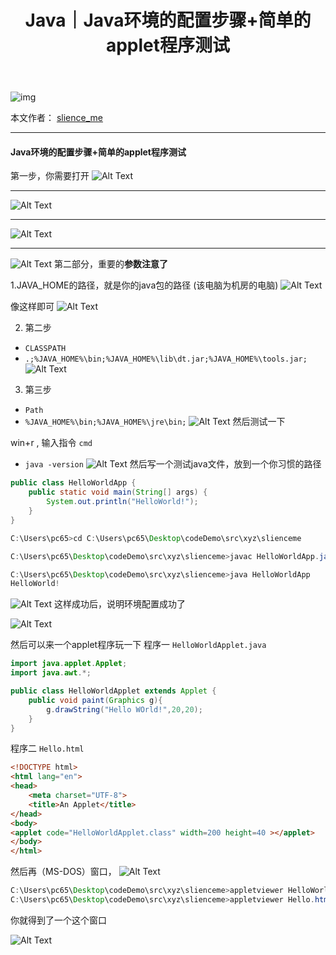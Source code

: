 ﻿---
layout: post
title: Java｜Java环境的配置步骤+简单的applet程序测试
categories: [Java]
description: Java环境的配置步骤+简单的applet程序测试
keywords: 编程语言, Java
mermaid: false
sequence: false
flow: false
mathjax: false
mindmap: false
mindmap2: false
---

![img](https://raw.githubusercontent.com/slience-me/picGo/master/images/logo_slienceme3.jpeg)

本文作者： [slience_me](https://slienceme.cn/)

---

#### Java环境的配置步骤+简单的applet程序测试


第一步，你需要打开
![Alt Text](/images/posts/20210414165326588.png)

---

![Alt Text](/images/posts/20210414165351662.png)

---
![Alt Text](/images/posts/20210414165415574.png)

---
![Alt Text](/images/posts/20210414165520516.png)
第二部分，重要的**参数注意了**

1.JAVA_HOME的路径，就是你的java包的路径 (该电脑为机房的电脑)
![Alt Text](/images/posts/20210414165832992.png)

像这样即可
![Alt Text](/images/posts/20210414165243676.png)

2. 第二步
- `CLASSPATH`
- `.;%JAVA_HOME%\bin;%JAVA_HOME%\lib\dt.jar;%JAVA_HOME%\tools.jar;`
![Alt Text](/images/posts/20210414165929785.png)
3. 第三步
- `Path`
- `%JAVA_HOME%\bin;%JAVA_HOME%\jre\bin;`
![Alt Text](/images/posts/20210414170019835.png)
然后测试一下

win+r  , 输入指令  `cmd` 
- `java -version`
![Alt Text](/images/posts/20210414170234578.png)
然后写一个测试java文件，放到一个你习惯的路径

```java
public class HelloWorldApp {
    public static void main(String[] args) {
        System.out.println("HelloWorld!");
    }
}
```

```java
C:\Users\pc65>cd C:\Users\pc65\Desktop\codeDemo\src\xyz\slienceme

C:\Users\pc65\Desktop\codeDemo\src\xyz\slienceme>javac HelloWorldApp.java

C:\Users\pc65\Desktop\codeDemo\src\xyz\slienceme>java HelloWorldApp
HelloWorld!

```

![Alt Text](/images/posts/20210414170414480.png)
这样成功后，说明环境配置成功了

![Alt Text](/images/posts/2021041417085933.png)

然后可以来一个applet程序玩一下
程序一  `HelloWorldApplet.java`
```java
import java.applet.Applet;
import java.awt.*;

public class HelloWorldApplet extends Applet {
    public void paint(Graphics g){
        g.drawString("Hello WOrld!",20,20);
    }
}
```
程序二  `Hello.html`
```html
<!DOCTYPE html>
<html lang="en">
<head>
    <meta charset="UTF-8">
    <title>An Applet</title>
</head>
<body>
<applet code="HelloWorldApplet.class" width=200 height=40 ></applet>
</body>
</html>
```

然后再（MS-DOS）窗口，
![Alt Text](/images/posts/20210414170941701.png)

```java
C:\Users\pc65\Desktop\codeDemo\src\xyz\slienceme>appletviewer HelloWorldApplet.java
C:\Users\pc65\Desktop\codeDemo\src\xyz\slienceme>appletviewer Hello.html
```
你就得到了一个这个窗口

![Alt Text](/images/posts/2021041417101839.png)

